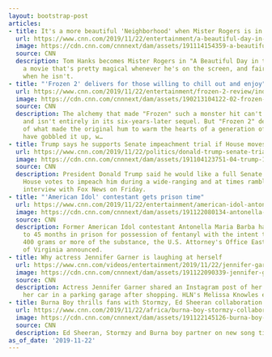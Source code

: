 ```yaml
---
layout: bootstrap-post
articles:
- title: It's a more beautiful 'Neighborhood' when Mister Rogers is in it
  url: https://www.cnn.com/2019/11/22/entertainment/a-beautiful-day-in-the-neighborhood-review/index.html
  image: https://cdn.cnn.com/cnnnext/dam/assets/191114154359-a-beautiful-day-in-the-neighborhood-tom-hanks-super-tease.jpg
  source: CNN
  description: Tom Hanks becomes Mister Rogers in "A Beautiful Day in the Neighborhood,"
    a movie that's pretty magical whenever he's on the screen, and fairly mundane
    when he isn't.
- title: "'Frozen 2' delivers for those willing to chill out and enjoy"
  url: https://www.cnn.com/2019/11/22/entertainment/frozen-2-review/index.html
  image: https://cdn.cnn.com/cnnnext/dam/assets/190213104122-02-frozen-2-super-tease.jpg
  source: CNN
  description: The alchemy that made "Frozen" such a monster hit can't be easily replicated,
    and isn't entirely in its six-years-later sequel. But "Frozen 2" delivers enough
    of what made the original hum to warm the hearts of a generation of tykes that
    have gobbled it up, w…
- title: Trump says he supports Senate impeachment trial if House moves ahead
  url: https://www.cnn.com/2019/11/22/politics/donald-trump-senate-trial-fox-news-interview/index.html
  image: https://cdn.cnn.com/cnnnext/dam/assets/191104123751-04-trump-1101-super-tease.jpg
  source: CNN
  description: President Donald Trump said he would like a full Senate trial if the
    House votes to impeach him during a wide-ranging and at times rambling hour-long
    interview with Fox News on Friday.
- title: "'American Idol' contestant gets prison time"
  url: https://www.cnn.com/2019/11/22/entertainment/american-idol-antonella-barba-fentanyl-prison-sentence-trnd/index.html
  image: https://cdn.cnn.com/cnnnext/dam/assets/191122080134-antonella-maria-barba-mugshot-super-tease.jpg
  source: CNN
  description: Former American Idol contestant Antonella Maria Barba has been sentenced
    to 45 months in prison for possession of fentanyl with the intent to distribute
    400 grams or more of the substance, the U.S. Attorney's Office Eastern District
    of Virginia announced.
- title: Why actress Jennifer Garner is laughing at herself
  url: https://www.cnn.com/videos/entertainment/2019/11/22/jennifer-garner-lost-parking-garage-meade-knowles-mxp-vpx.hln
  image: https://cdn.cnn.com/cnnnext/dam/assets/191122090339-jennifer-garner-parking-garage-super-tease.jpg
  source: CNN
  description: Actress Jennifer Garner shared an Instagram post of her searching for
    her car in a parking garage after shopping. HLN's Melissa Knowles explains.
- title: Burna Boy thrills fans with Stormzy, Ed Sheeran collaboration
  url: https://www.cnn.com/2019/11/22/africa/burna-boy-stormzy-collaborate/index.html
  image: https://cdn.cnn.com/cnnnext/dam/assets/191122145126-burna-boy-california-super-tease.jpg
  source: CNN
  description: Ed Sheeran, Stormzy and Burna boy partner on new song titled 'Own it'
as_of_date: '2019-11-22'
---
```


